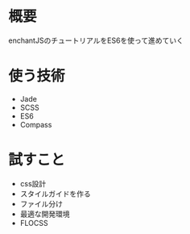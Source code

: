 # 概要
enchantJSのチュートリアルをES6を使って進めていく
# 使う技術
- Jade
- SCSS
- ES6
- Compass
# 試すこと
- css設計
- スタイルガイドを作る
- ファイル分け
- 最適な開発環境
- FLOCSS
